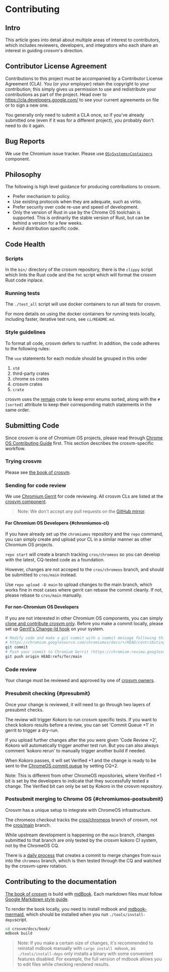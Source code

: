 # Contributing

## Intro

This article goes into detail about multiple areas of interest to contributors, which includes
reviewers, developers, and integrators who each share an interest in guiding crosvm's direction.

## Contributor License Agreement

Contributions to this project must be accompanied by a Contributor License Agreement (CLA). You (or
your employer) retain the copyright to your contribution; this simply gives us permission to use and
redistribute your contributions as part of the project. Head over to
<https://cla.developers.google.com/> to see your current agreements on file or to sign a new one.

You generally only need to submit a CLA once, so if you've already submitted one (even if it was for
a different project), you probably don't need to do it again.

## Bug Reports

We use the Chromium issue tracker. Please use
[`OS>Systems>Containers`](https://bugs.chromium.org/p/chromium/issues/list?q=component:OS%3ESystems%3EContainers)
component.

## Philosophy

The following is high level guidance for producing contributions to crosvm.

- Prefer mechanism to policy.
- Use existing protocols when they are adequate, such as virtio.
- Prefer security over code re-use and speed of development.
- Only the version of Rust in use by the Chrome OS toolchain is supported. This is ordinarily the
  stable version of Rust, but can be behind a version for a few weeks.
- Avoid distribution specific code.

## Code Health

### Scripts

In the `bin/` directory of the crosvm repository, there is the `clippy` script which lints the Rust
code and the `fmt` script which will format the crosvm Rust code inplace.

### Running tests

The `./test_all` script will use docker containers to run all tests for crosvm.

For more details on using the docker containers for running tests locally, including faster,
iterative test runs, see `ci/README.md`.

### Style guidelines

To format all code, crosvm defers to rustfmt. In addition, the code adheres to the following rules:

The `use` statements for each module should be grouped in this order

1. `std`
1. third-party crates
1. chrome os crates
1. crosvm crates
1. `crate`

crosvm uses the [remain](https://github.com/dtolnay/remain) crate to keep error enums sorted, along
with the `#[sorted]` attribute to keep their corresponding match statements in the same order.

## Submitting Code

Since crosvm is one of Chromium OS projects, please read through [Chrome OS Contributing Guide]
first. This section describes the crosvm-specific workflow.

### Trying crosvm

Please see [the book of crosvm].

### Sending for code review

We use [Chromium Gerrit](https://chromium-review.googlesource.com/) for code reviewing. All crosvm
CLs are listed at the [crosvm component].

> Note: We don't accept any pull requests on the [GitHub mirror].

#### For Chromium OS Developers {#chromiumos-cl}

If you have already set up the `chromiumos` repository and the `repo` command, you can simply create
and upload your CL in a similar manner as other Chromium OS projects.

`repo start` will create a branch tracking `cros/chromeos` so you can develop with the latest,
CQ-tested code as a foundation.

However, changes are not acceped to the `cros/chromeos` branch, and should be submitted to
`cros/main` instead.

Use `repo upload -D main` to upload changes to the main branch, which works fine in most cases where
gerrit can rebase the commit cleanly. If not, please rebase to `cros/main` manually.

#### For non-Chromium OS Developers

If you are not interested in other Chromium OS components, you can simply
[clone and contribute crosvm only](https://google.github.io/crosvm/building_crosvm/linux.html).
Before you make a commit locally, please set up [Gerrit's Change-Id hook] on your system.

```sh
# Modify code and make a git commit with a commit message following this rule:
# https://chromium.googlesource.com/chromiumos/docs/+/HEAD/contributing.md#Commit-messages
git commit
# Push your commit to Chromium Gerrit (https://chromium-review.googlesource.com/).
git push origin HEAD:refs/for/main
```

### Code review

Your change must be reviewed and approved by one of [crosvm owners].

### Presubmit checking {#presubmit}

Once your change is reviewed, it will need to go through two layers of presubmit checks.

The review will trigger Kokoro to run crosvm specific tests. If you want to check kokoro results
before a review, you can set 'Commit Queue +1' in gerrit to trigger a dry-run.

If you upload further changes after the you were given 'Code Review +2', Kokoro will automatically
trigger another test run. But you can also always comment 'kokoro rerun' to manually trigger another
build if needed.

When Kokoro passes, it will set Verified +1 and the change is ready to be sent to the
[ChromeOS commit queue](https://chromium.googlesource.com/chromiumos/docs/+/HEAD/contributing.md#send-your-changes-to-the-commit-queue)
by setting CQ+2.

Note: This is different from other ChromeOS repositories, where Verified +1 bit is set by the
developers to indicate that they successfully tested a change. The Verified bit can only be set by
Kokoro in the crosvm repository.

### Postsubmit merging to Chrome OS {#chromiumos-postsubmit}

Crosvm has a unique setup to integrate with ChromeOS infrastructure.

The chromeos checkout tracks the
[cros/chromeos](https://chromium.googlesource.com/chromiumos/platform/crosvm/+/refs/heads/chromeos)
branch of crosvm, not the
[cros/main](https://chromium.googlesource.com/chromiumos/platform/crosvm/+/refs/heads/main) branch.

While upstream development is happening on the `main` branch, changes submitted to that branch are
only tested by the crosvm kokoro CI system, not by the ChromeOS CQ.

There is a
[daily process](https://chromium-review.googlesource.com/q/project:chromiumos%252Fplatform%252Fcrosvm+branch:chromeos)
that creates a commit to merge changes from `main` into the `chromeos` branch, which is then tested
through the CQ and watched by the crosvm-uprev rotation.

## Contributing to the documentation

[The book of crosvm] is build with [mdBook]. Each markdown files must follow
[Google Markdown style guide].

To render the book locally, you need to install mdbook and [mdbook-mermaid], which should be
installed when you run `./tools/install-deps`script.

```sh
cd crosvm/docs/book/
mdbook build
```

> Note: If you make a certain size of changes, it's recommended to reinstall mdbook manually with
> `cargo install mdbook`, as `./tools/install-deps` only installs a binary with some convenient
> features disabled. For example, the full version of mdbook allows you to edit files while checking
> rendered results.

[chrome os contributing guide]: https://chromium.googlesource.com/chromiumos/docs/+/HEAD/contributing.md
[crosvm component]: https://chromium-review.googlesource.com/q/project:chromiumos%252Fplatform%252Fcrosvm
[crosvm owners]: https://chromium.googlesource.com/chromiumos/platform/crosvm/+/HEAD/OWNERS
[gerrit's change-id hook]: https://gerrit-review.googlesource.com/Documentation/user-changeid.html
[github mirror]: https://github.com/google/crosvm
[google markdown style guide]: https://github.com/google/styleguide/blob/gh-pages/docguide/style.md
[mdbook]: https://rust-lang.github.io/mdBook/
[mdbook-mermaid]: https://github.com/badboy/mdbook-mermaid
[the book of crosvm]: https://google.github.io/crosvm/
